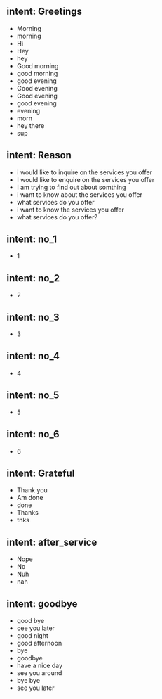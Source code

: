 ## intent: Greetings
- Morning
- morning
- Hi
- Hey
- hey
- Good morning
- good morning
- good evening
- Good evening
- Good evening
- good evening
- evening
- morn
- hey there
- sup

## intent: Reason
- i would like to inquire on the services you offer
- I would like to enquire on the services you offer
- I am trying to find out about somthing 
- i want to know about the services you offer
- what services do you offer
- i want to know the services you offer
- what services do you offer?

## intent: no_1
- 1

## intent: no_2
- 2

## intent: no_3
- 3

## intent: no_4
- 4

## intent: no_5
- 5

## intent: no_6
- 6 

## intent: Grateful
- Thank you
- Am done
- done
- Thanks
- tnks

## intent: after_service
- Nope
- No
- Nuh
- nah

## intent: goodbye
- good bye
- cee you later
- good night
- good afternoon
- bye
- goodbye
- have a nice day
- see you around
- bye bye
- see you later
 
